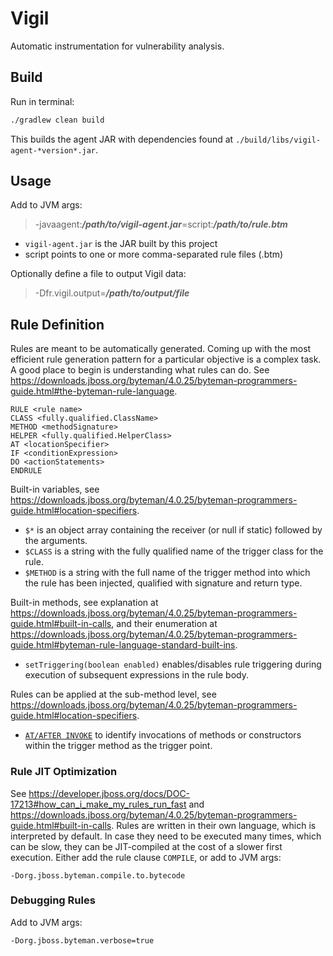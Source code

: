 # Vigil

Automatic instrumentation for vulnerability analysis.


## Build

Run in terminal:
```sh
./gradlew clean build
```
This builds the agent JAR with dependencies found at `./build/libs/vigil-agent-*version*.jar`.


## Usage

Add to JVM args:
> -javaagent:***/path/to/vigil-agent.jar***=script:***/path/to/rule.btm***
- `vigil-agent.jar` is the JAR built by this project
- script points to one or more comma-separated rule files (.btm)

Optionally define a file to output Vigil data:
> -Dfr.vigil.output=***/path/to/output/file***


## Rule Definition

Rules are meant to be automatically generated.
Coming up with the most efficient rule generation pattern for a particular objective is a complex task.
A good place to begin is understanding what rules can do.
See https://downloads.jboss.org/byteman/4.0.25/byteman-programmers-guide.html#the-byteman-rule-language.
```
RULE <rule name>
CLASS <fully.qualified.ClassName>
METHOD <methodSignature>
HELPER <fully.qualified.HelperClass>
AT <locationSpecifier>
IF <conditionExpression>
DO <actionStatements>
ENDRULE
```

Built-in variables, see https://downloads.jboss.org/byteman/4.0.25/byteman-programmers-guide.html#location-specifiers.
- `$*` is an object array containing the receiver (or null if static) followed by the arguments.
- `$CLASS` is a string with the fully qualified name of the trigger class for the rule.
- `$METHOD` is a string with the full name of the trigger method into which the rule has been injected, qualified with signature and return type.

Built-in methods, see explanation at https://downloads.jboss.org/byteman/4.0.25/byteman-programmers-guide.html#built-in-calls, and their enumeration at https://downloads.jboss.org/byteman/4.0.25/byteman-programmers-guide.html#byteman-rule-language-standard-built-ins.
- `setTriggering(boolean enabled)` enables/disables rule triggering during execution of subsequent expressions in the rule body.

Rules can be applied at the sub-method level, see https://downloads.jboss.org/byteman/4.0.25/byteman-programmers-guide.html#location-specifiers.
- [`AT/AFTER INVOKE`](https://downloads.jboss.org/byteman/4.0.25/byteman-programmers-guide.html#at-invoke-after-invoke) to identify invocations of methods or constructors within the trigger method as the trigger point.


### Rule JIT Optimization

See https://developer.jboss.org/docs/DOC-17213#how_can_i_make_my_rules_run_fast and https://downloads.jboss.org/byteman/4.0.25/byteman-programmers-guide.html#built-in-calls.
Rules are written in their own language, which is interpreted by default.
In case they need to be executed many times, which can be slow, they can be JIT-compiled at the cost of a slower first execution.
Either add the rule clause `COMPILE`, or add to JVM args:
```
-Dorg.jboss.byteman.compile.to.bytecode
```


### Debugging Rules

Add to JVM args:
```
-Dorg.jboss.byteman.verbose=true
```
